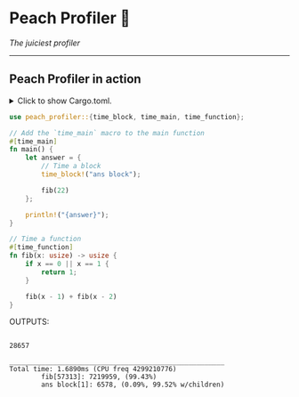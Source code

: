 # Peach Profiler 🍑

_The juiciest profiler_

---

## Peach Profiler in action

<details>
<summary>
Click to show Cargo.toml.
</summary>

```toml
[dependencies]
peach_profiler = "0.1"
# Alternatively list peach_profiler like so to always enable profiling.
# peach_profiler = { version = "0.1", features=["profile"] }

[features]
# Point your profile feature are the peach_profilers profile feature. Running
# with `cargo r --features=profile` will display profile information from run.
# Running without the feature removes all macro generated code.
profile = ["peach_profiler/profile"]

```

</details>
<p></p>

```rust
use peach_profiler::{time_block, time_main, time_function};

// Add the `time_main` macro to the main function
#[time_main]
fn main() {
    let answer = {
        // Time a block
        time_block!("ans block");

        fib(22)
    };

    println!("{answer}");
}

// Time a function
#[time_function]
fn fib(x: usize) -> usize {
    if x == 0 || x == 1 {
        return 1;
    }

    fib(x - 1) + fib(x - 2)
}
```

OUTPUTS:

```console

28657

______________________________________________________
Total time: 1.6890ms (CPU freq 4299210776)
        fib[57313]: 7219959, (99.43%)
        ans block[1]: 6578, (0.09%, 99.52% w/children)
```

